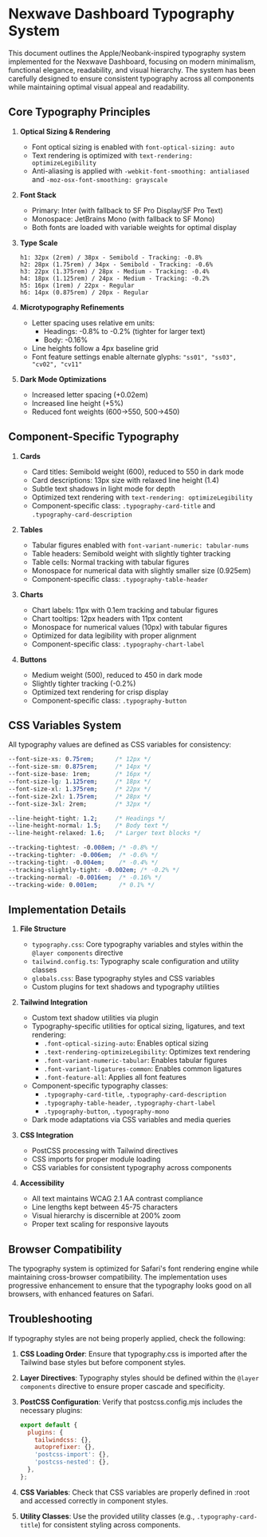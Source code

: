 # Nexwave Dashboard Typography System

This document outlines the Apple/Neobank-inspired typography system implemented for the Nexwave Dashboard, focusing on modern minimalism, functional elegance, readability, and visual hierarchy. The system has been carefully designed to ensure consistent typography across all components while maintaining optimal visual appeal and readability.

## Core Typography Principles

1. **Optical Sizing & Rendering**
   - Font optical sizing is enabled with `font-optical-sizing: auto`
   - Text rendering is optimized with `text-rendering: optimizeLegibility`
   - Anti-aliasing is applied with `-webkit-font-smoothing: antialiased` and `-moz-osx-font-smoothing: grayscale`

2. **Font Stack**
   - Primary: Inter (with fallback to SF Pro Display/SF Pro Text)
   - Monospace: JetBrains Mono (with fallback to SF Mono)
   - Both fonts are loaded with variable weights for optimal display

3. **Type Scale**
   ```
   h1: 32px (2rem) / 38px - Semibold - Tracking: -0.8%
   h2: 28px (1.75rem) / 34px - Semibold - Tracking: -0.6%
   h3: 22px (1.375rem) / 28px - Medium - Tracking: -0.4%
   h4: 18px (1.125rem) / 24px - Medium - Tracking: -0.2%
   h5: 16px (1rem) / 22px - Regular
   h6: 14px (0.875rem) / 20px - Regular
   ```

4. **Microtypography Refinements**
   - Letter spacing uses relative em units:
     - Headings: -0.8% to -0.2% (tighter for larger text)
     - Body: -0.16%
   - Line heights follow a 4px baseline grid
   - Font feature settings enable alternate glyphs: `"ss01", "ss03", "cv02", "cv11"`

5. **Dark Mode Optimizations**
   - Increased letter spacing (+0.02em)
   - Increased line height (+5%)
   - Reduced font weights (600→550, 500→450)

## Component-Specific Typography

1. **Cards**
   - Card titles: Semibold weight (600), reduced to 550 in dark mode
   - Card descriptions: 13px size with relaxed line height (1.4)
   - Subtle text shadows in light mode for depth
   - Optimized text rendering with `text-rendering: optimizeLegibility`
   - Component-specific class: `.typography-card-title` and `.typography-card-description`

2. **Tables**
   - Tabular figures enabled with `font-variant-numeric: tabular-nums`
   - Table headers: Semibold weight with slightly tighter tracking
   - Table cells: Normal tracking with tabular figures
   - Monospace for numerical data with slightly smaller size (0.925em)
   - Component-specific class: `.typography-table-header`

3. **Charts**
   - Chart labels: 11px with 0.1em tracking and tabular figures
   - Chart tooltips: 12px headers with 11px content
   - Monospace for numerical values (10px) with tabular figures
   - Optimized for data legibility with proper alignment
   - Component-specific class: `.typography-chart-label`

4. **Buttons**
   - Medium weight (500), reduced to 450 in dark mode
   - Slightly tighter tracking (-0.2%)
   - Optimized text rendering for crisp display
   - Component-specific class: `.typography-button`

## CSS Variables System

All typography values are defined as CSS variables for consistency:

```css
--font-size-xs: 0.75rem;      /* 12px */
--font-size-sm: 0.875rem;     /* 14px */
--font-size-base: 1rem;       /* 16px */
--font-size-lg: 1.125rem;     /* 18px */
--font-size-xl: 1.375rem;     /* 22px */
--font-size-2xl: 1.75rem;     /* 28px */
--font-size-3xl: 2rem;        /* 32px */

--line-height-tight: 1.2;     /* Headings */
--line-height-normal: 1.5;    /* Body text */
--line-height-relaxed: 1.6;   /* Larger text blocks */

--tracking-tightest: -0.008em; /* -0.8% */
--tracking-tighter: -0.006em;  /* -0.6% */
--tracking-tight: -0.004em;    /* -0.4% */
--tracking-slightly-tight: -0.002em; /* -0.2% */
--tracking-normal: -0.0016em;  /* -0.16% */
--tracking-wide: 0.001em;      /* 0.1% */
```

## Implementation Details

1. **File Structure**
   - `typography.css`: Core typography variables and styles within the `@layer components` directive
   - `tailwind.config.ts`: Typography scale configuration and utility classes
   - `globals.css`: Base typography styles and CSS variables
   - Custom plugins for text shadows and typography utilities

2. **Tailwind Integration**
   - Custom text shadow utilities via plugin
   - Typography-specific utilities for optical sizing, ligatures, and text rendering:
     - `.font-optical-sizing-auto`: Enables optical sizing
     - `.text-rendering-optimizeLegibility`: Optimizes text rendering
     - `.font-variant-numeric-tabular`: Enables tabular figures
     - `.font-variant-ligatures-common`: Enables common ligatures
     - `.font-feature-all`: Applies all font features
   - Component-specific typography classes:
     - `.typography-card-title`, `.typography-card-description`
     - `.typography-table-header`, `.typography-chart-label`
     - `.typography-button`, `.typography-mono`
   - Dark mode adaptations via CSS variables and media queries

3. **CSS Integration**
   - PostCSS processing with Tailwind directives
   - CSS imports for proper module loading
   - CSS variables for consistent typography across components

4. **Accessibility**
   - All text maintains WCAG 2.1 AA contrast compliance
   - Line lengths kept between 45-75 characters
   - Visual hierarchy is discernible at 200% zoom
   - Proper text scaling for responsive layouts

## Browser Compatibility

The typography system is optimized for Safari's font rendering engine while maintaining cross-browser compatibility. The implementation uses progressive enhancement to ensure that the typography looks good on all browsers, with enhanced features on Safari.

## Troubleshooting

If typography styles are not being properly applied, check the following:

1. **CSS Loading Order**: Ensure that typography.css is imported after the Tailwind base styles but before component styles.

2. **Layer Directives**: Typography styles should be defined within the `@layer components` directive to ensure proper cascade and specificity.

3. **PostCSS Configuration**: Verify that postcss.config.mjs includes the necessary plugins:
   ```js
   export default {
     plugins: {
       tailwindcss: {},
       autoprefixer: {},
       'postcss-import': {},
       'postcss-nested': {},
     },
   };
   ```

4. **CSS Variables**: Check that CSS variables are properly defined in :root and accessed correctly in component styles.

5. **Utility Classes**: Use the provided utility classes (e.g., `.typography-card-title`) for consistent styling across components.
